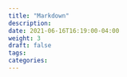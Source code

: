 ```yaml
---
title: "Markdown"
description:
date: 2021-06-16T16:19:00-04:00
weight: 3
draft: false
tags:
categories:
---
```

